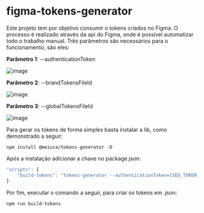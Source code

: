 # figma-tokens-generator
Este projeto tem por objetivo consumir o tokens criados no Figma. O processo é realizado através da api do Figma, onde é possível automatizar todo o trabalho manual. Três parâmetros são necessários para o funcionamento, são eles:

**Parâmetro 1**: --authenticationToken

![image](https://user-images.githubusercontent.com/32777538/157046217-fc57181a-6027-477b-b2ae-46241d53c11a.png)

**Parâmetro 2**: --brandTokensFileId

![image](https://user-images.githubusercontent.com/32777538/157044489-ffcd26be-63c4-40bb-84e5-43e80f8fc464.png)

**Parâmetro 3**: --globalTokensFileId

![image](https://user-images.githubusercontent.com/32777538/157044650-5a40ca62-f4c7-423a-b57c-0ec32326e117.png)

Para gerar os tokens de forma simples basta instalar a lib, como demonstrado a seguir:

```
npm install @meiuca/tokens-generator -D
```

Após a instalação adicionar a chave no package.json:

```javascript
"scripts": {
    "build-tokens": "tokens-generator --authenticationToken=[SEU_TOKEN_DE_AUTENTICACAO] --brandTokensFileId=[BRAND_TOKEN_ID] --globalTokensFileId=[GLOBAL_TOKEN_ID]"
}
```

Por fim, executar o comando a seguir, para criar os tokens em .json: 

```
npm run build-tokens
```
